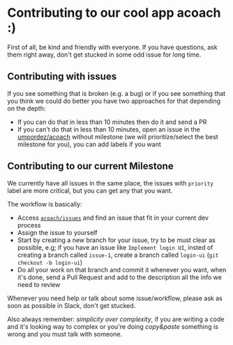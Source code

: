 # Contributing to our cool app acoach :)

First of all, be kind and friendly with everyone. If you have questions, ask
them right away, don't get stucked in some odd issue for long time.

## Contributing with issues

If you see something that is broken (e.g. a bug) or if you see something that
you think we could do better you have two approaches for that depending on the depth:

- If you can do that in less than 10 minutes then do it and send a PR
- If you can't do that in less than 10 minutes, open an issue in the
[umpordez/acoach](https://github.com/umpordez/acoach/issues) without milestone
(we will prioritize/select the best milestone for you), you can add labels if you want

## Contributing to our current Milestone

We currently have all issues in the same place, the issues with `priority`
label are more critical, but you can get any that you want.

The workflow is basically:

- Access [`acoach/issues`](https://github.com/umpordez/acoach/issues) and find
an issue that fit in your current dev process
- Assign the issue to yourself
- Start by creating a new branch for your issue, try to be must clear as
possible, e.g; if you have an issue like `Implement login UI`, insted of creating
a branch called `issue-1`, create a branch called `login-ui` (`git checkout -b login-ui`)
- Do all your work on that branch and commit it whenever you want, when it's
done, send a Pull Request and add to the description all the info we need to
review

Whenever you need help or talk about some issue/workflow, please ask as soon as possible in Slack, don't get stucked.

Also always remember: *simplicity over complexity*, if you are writing a code and it's looking way to complex or you're doing *copy&paste* something is wrong and you must talk with someone.
